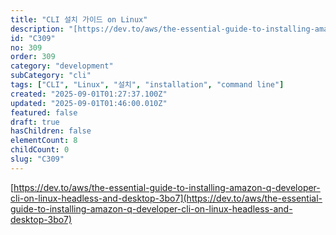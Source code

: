 ```yaml
---
title: "CLI 설치 가이드 on Linux"
description: "[https://dev.to/aws/the-essential-guide-to-installing-amazon-q-developer-cli-on-linux-headless-and-desktop-3bo7](https://dev.to/aws/the-essential-guid..."
id: "C309"
no: 309
order: 309
category: "development"
subCategory: "cli"
tags: ["CLI", "Linux", "설치", "installation", "command line"]
created: "2025-09-01T01:27:37.100Z"
updated: "2025-09-01T01:46:00.010Z"
featured: false
draft: true
hasChildren: false
elementCount: 8
childCount: 0
slug: "C309"
---
```


[https://dev.to/aws/the-essential-guide-to-installing-amazon-q-developer-cli-on-linux-headless-and-desktop-3bo7](https://dev.to/aws/the-essential-guide-to-installing-amazon-q-developer-cli-on-linux-headless-and-desktop-3bo7)
